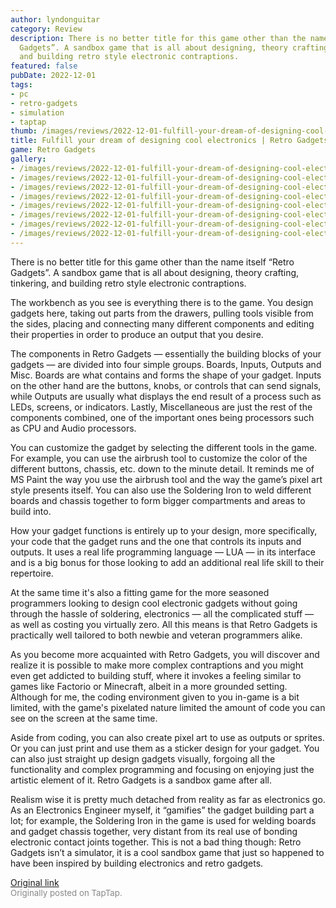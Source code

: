 ```yaml
---
author: lyndonguitar
category: Review
description: There is no better title for this game other than the name itself “Retro
  Gadgets”. A sandbox game that is all about designing, theory crafting, tinkering,
  and building retro style electronic contraptions.
featured: false
pubDate: 2022-12-01
tags:
- pc
- retro-gadgets
- simulation
- taptap
thumb: /images/reviews/2022-12-01-fulfill-your-dream-of-designing-cool-electronics--retro-gadgets-review-0.avif
title: Fulfill your dream of designing cool electronics | Retro Gadgets Review
game: Retro Gadgets
gallery:
- /images/reviews/2022-12-01-fulfill-your-dream-of-designing-cool-electronics--retro-gadgets-review-0.avif
- /images/reviews/2022-12-01-fulfill-your-dream-of-designing-cool-electronics--retro-gadgets-review-1.avif
- /images/reviews/2022-12-01-fulfill-your-dream-of-designing-cool-electronics--retro-gadgets-review-2.avif
- /images/reviews/2022-12-01-fulfill-your-dream-of-designing-cool-electronics--retro-gadgets-review-3.avif
- /images/reviews/2022-12-01-fulfill-your-dream-of-designing-cool-electronics--retro-gadgets-review-4.avif
- /images/reviews/2022-12-01-fulfill-your-dream-of-designing-cool-electronics--retro-gadgets-review-5.avif
- /images/reviews/2022-12-01-fulfill-your-dream-of-designing-cool-electronics--retro-gadgets-review-6.avif
- /images/reviews/2022-12-01-fulfill-your-dream-of-designing-cool-electronics--retro-gadgets-review-7.avif
---
```

There is no better title for this game other than the name itself “Retro Gadgets”. A sandbox game that is all about designing, theory crafting, tinkering, and building retro style electronic contraptions.

The workbench as you see is everything there is to the game. You design gadgets here, taking out parts from the drawers, pulling tools visible from the sides, placing and connecting many different components and editing their properties in order to produce an output that you desire.

The components in Retro Gadgets — essentially the building blocks of your gadgets — are divided into four simple groups. Boards, Inputs, Outputs and Misc. Boards are what contains and forms the shape of your gadget. Inputs on the other hand are the buttons, knobs, or controls that can send signals, while Outputs are usually what displays the end result of a process such as LEDs, screens, or indicators. Lastly, Miscellaneous are just the rest of the components combined, one of the important ones being processors such as CPU and Audio processors.

You can customize the gadget by selecting the different tools in the game. For example, you can use the airbrush tool to customize the color of the different buttons, chassis, etc. down to the minute detail. It reminds me of MS Paint the way you use the airbrush tool and the way the game’s pixel art style presents itself. You can also use the Soldering Iron to weld different boards and chassis together to form bigger compartments and areas to build into.

How your gadget functions is entirely up to your design, more specifically, your code that the gadget runs and the one that controls its inputs and outputs. It uses a real life programming language — LUA — in its interface and is a big bonus for those looking to add an additional real life skill to their repertoire.

At the same time it's also a fitting game for the more seasoned programmers looking to design cool electronic gadgets without going through the hassle of soldering, electronics — all the complicated stuff — as well as costing you virtually zero. All this means is that Retro Gadgets is practically well tailored to both newbie and veteran programmers alike.

As you become more acquainted with Retro Gadgets, you will discover and realize it is possible to make more complex contraptions and you might even get addicted to building stuff, where it invokes a feeling similar to games like Factorio or Minecraft, albeit in a more grounded setting. Although for me, the coding environment given to you in-game is a bit limited, with the game's pixelated nature limited the amount of code you can see on the screen at the same time.

Aside from coding, you can also create pixel art to use as outputs or sprites. Or you can just print and use them as a sticker design for your gadget. You can also just straight up design gadgets visually, forgoing all the functionality and complex programming and focusing on enjoying just the artistic element of it. Retro Gadgets is a sandbox game after all.

Realism wise it is pretty much detached from reality as far as electronics go. As an Electronics Engineer myself, it “gamifies” the gadget building part a lot; for example, the Soldering Iron in the game is used for welding boards and gadget chassis together, very distant from its real use of bonding electronic contact joints together. This is not a bad thing though: Retro Gadgets isn’t a simulator, it is a cool sandbox game that just so happened to have been inspired by building electronics and retro gadgets.

[Original link](https://www.taptap.io/post/3490460)<br><span style="font-size: 0.95em; color: #888;">Originally posted on TapTap.</span>